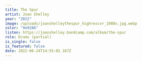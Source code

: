 ```yaml
---
title: The Spur
artist: Joan Shelley
year: "2022"
image: /uploads/joanshelleythespur_highrescvr_1080x.jpg.webp
color: "9e9286"
listen: https://joanshelley.bandcamp.com/album/the-spur
role: Drums (partial)
is_single: false
is_featured: false
date: 2022-06-24T14:55:02.167Z
---
```

